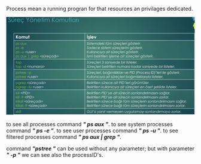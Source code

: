 Process mean a running progran for that resources an privilages dedicated. 

![pack_instal1](../Images/process_mng.png)

to see all processes command ***" ps aux "***.
to see system processes command ***" ps -e "***.
to see user processes command ***" ps -u "***.
to see filtered processes command ***" ps aux | grep <nameofProcess> "***.

command ***"pstree "*** can be used without any parameter; but with parameter  ***" -p "*** we can see also the processID's. 
